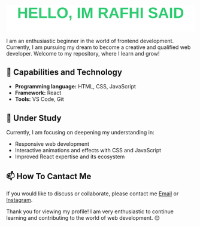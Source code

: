 <div align="center">
  
![readmebox](https://github.com/RafhiSaid/RafhiSaid/blob/main/readmebox.svg)

</div>

I am an enthusiastic beginner in the world of frontend development. Currently, I am pursuing my dream to become a creative and qualified web developer. Welcome to my repository, where I learn and grow!

## 🚀 Capabilities and Technology

- **Programming language:** HTML, CSS, JavaScript
- **Framework:** React
- **Tools:** VS Code, Git

## 🌱 Under Study

Currently, I am focusing on deepening my understanding in:

- Responsive web development
- Interactive animations and effects with CSS and JavaScript
- Improved React expertise and its ecosystem

## 📫 How To Cantact Me

If you would like to discuss or collaborate, please contact me [Email](mailto:mrafhisaidhafiz@gmail.com) or [Instagram](https://www.instagram.com/rafhisa.id).

Thank you for viewing my profile! I am very enthusiastic to continue learning and contributing to the world of web development. 😊
